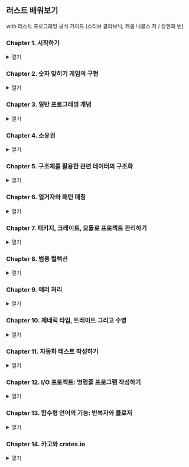 ## 러스트 배워보기

with 러스트 프로그래밍 공식 가이드 (스티브 클라브닉, 캐롤 니콜스 저 / 장현희 번)

### Chapter 1. 시작하기

<details>
<summary>열기</summary>
<div markdown="1">

1.1 설치하기

- rustup을 이용해 러스트를 내려받기
- 윈도우에 rustup 설치하기

1. [러스트 공식 문서](https://www.rust-lang.org/tools/install)에 설명된 단계를 따라 설치하기
2. 러스트를 설치하기 전에 미리 Visual Studio의 C++를 사용한 데스크톱 개발 패키지와 MSVCv142, Win10 SDK, CMake 도구를 설치하기
3. 환경 변수 내 Path에 `%USERPROFILE%\.cargo\bin` 를 추가하기
4. 러스트가 설치됐다면 `rustup update`를 실행하여 최신 버전을 체크하고 `rustc --version`, `cargo --version`, `rustup --version`을 각각 체크하여 최신 버전인지 체크하기
5. VS code에서 Code Runner, Rust 확장 프로그램을 설치하기
6. 러스트용 폴더를 추가하고 main.rs 파일을 생성, 아래와 같이 적는다

```rust
fn main() {
    println!("Hello, world!")
}
```

7. 오른쪽 클릭하여 실행하고 `Hello, world!`와 `[Done] exited with code=0 in 0.884 seconds`와 같은 문구가 정상적으로 출력됐다면 환경설정을 완료한 것이다
8. Cargo.toml이 없다는 오류가 뜰 경우에는 `cargo init` 명령어를 통해 Cargo.lock과 Cargo.toml를 생성하기
9. 릴리즈를 위한 빌드는 `cargo build --release`로 실행할 수 있다
</div>
</details>

### Chapter 2. 숫자 맞히기 게임의 구현

<details>
<summary>열기</summary>
<div markdown="2">

- 숫자 맞히기 게임을 구현하기 위한 첫 번째 단계는 플레이어에게 입력할 값을 묻고, 이 입력을 처리하고 이 값이 원하는 형태인지를 확인하는 것

```rust
use std::io;

fn main() {
    println!("숫자를 맞혀봅시다!");

    println!("정답이라고 생각하는 숫자를 입력하세요.");

    // let은 변수를 생성하는 구문
    // 러스트에서 변수는 기본적으로 값을 변경할 수 없다
    // 변수명 이전에 mut 키워드를 사용하면 가변 변수를 생성할 수 있다
    // String은 표준 라이브러리가 제공하는 문자열 타입으로 UTF-8 형식으로 인코딩된 텍스트를 표현한다
    // :: 문법은 new 함수가 String타입의 연관 함수라는 점을 의미함
    // 연관 함수는 특정한 인스턴스가 아니라 타입 자체에 구현된 함수로 '정적 메서드'라고도 부른다
    let mut guess = String::new();

    // io의 연관함수(::)인 stdin 함수를 호출하면 입력값을 읽을 수 있다
    // use std::io를 명시하지 않았다면 std::io::stdin과 같이 작성해도 된다
    io::stdin().read_line(&mut guess)
        .expect("입력한 값을 읽지 못했습니다.");
    // read_line() 메서드는 사용자가 입력한 값을 문자열에 대입함과 동시에 io::Result 타입의 값을 리턴하기도 함
    // 러스트는 표준 라이브러리 안에 범용의 Result 타입을 비롯해서 여러개의 Result 타입을 정의하고 있다

    // 러스트에서는 placeholder를 {}로 사용한다
    println!("입력한 값: {}", guess);
}
```

- 크레이트는 소스 파일의 집합
- Cargo.toml 파일을 아래와 같이 수정한 후 `cargo build` 명령어를 실행하면 cargo는 해당 크레이트를 추가함

```
[dependencies]

rand = "0.6.1"
```

- `cargo build` 명령어를 실행하면 최초에 한해 Cargo.lock 파일을 생성함
- cargo는 `cargo build`가 실행될 때 Cargo.lock 파일에 기록된 의존 패키지의 버전을 사용함
- `cargo update` 명령어를 실행하면 시맨틱 버전으로 기록된 rand 패키지보다 최신 버전이 있다면 해당 버전을 다운로드 받게 됨
- 이 때 Cargo.lock에 저장되기 때문에 Cargo.toml에는 시밴틱 버전인 "0.6.1"이 그대로 적혀있고 Cargo.lock에는 "0.6.5"가 기록됨

```rust
use rand::Rng;

fn main() {
    // Rng 트레이트에서 thread_rng() 메서드를 호출하여 1~100 사이의 값을 랜덤으로 생성한다
    // 해당 변수는 불변 변수여야 하므로 mut 키워드 없이 사용한다
    let secret_number = rand::thread_rng().gen_range(1, 101);
    println!("사용자가 맞춰야 할 숫자: {}", secret_number);
    // ... 이하 동일
}
```

- 이제 입력받은 수도 있으며, 랜덤 생성한 수도 있으므로 이 두 값을 비교해야 한다

```rust
use std::cmp::Ordering;

fn main() {
    //...

    // guess는 String::new() 로 생성한 문자열이지만 secret_number는 32bit 정수이기 때문에 타입 불일치가 일어남
    // 러스트의 숫자타입에는 i32, u32, i64 등이 있으며 기본적으로 i32 타입을 사용한다
    // 타입 일치를 위해 guess 변수에 guess.trim().parse()의 결과를 바인딩하며 u32로 타입을 정의한다
    let guess: u32 = guess.trim().parse()
        .expect("입력한 값이 올바른 숫자가 안닙니다.");

    match guess.cmp(&secret_number) {
        Ordering::Less => println!("입력한 숫자가 작습니다!"),
        Ordering::Greater => println!("입력한 숫자가 큽니다!"),
        Ordering::Equal => println!("정답!"),
    }

    // ...
}
```

- 이제 두 수의 비교를 반복문을 통해 정답을 출력할 때 까지 반복해야 함
- 또한 두 수가 같다면 "정답!"을 출력하고 반복문을 종료해야 하므로 break; 구문을 넣기

```rust
loop {
    // ...
    match guess.cmp(&secret_number) {
        Ordering::Less => println!("입력한 숫자가 작습니다!"),
        Ordering::Greater => println!("입력한 숫자가 큽니다!"),
        Ordering::Equal => {
            println!("정답!");
            break;
        }
    }
    // ...
}
```

- 나머지 개선점 : 숫자가 아닌 입력을 무시하고 재입력을 요청하기

```rust
// ...
let guess: u32 = match guess.trim().parse() {
        Ok(num) => num,
        Err(_) => continue,
    };
// ...
```

</div>
</details>

### Chapter 3. 일반 프로그래밍 개념

<details>
<summary>열기</summary>
<div markdown="3">

- 러스트에도 개발자가 사용할 수 없는 예약된 키워드들이 있고 이 키워드들은 변수나 함수의 이름으로 사용할 수 없다

**3-1. 변수와 가변성**

```rust
fn main() {
    let x = 5;
    println!("x의 값: {}", x);

    x = 6;
    println!("x의 값: {}", x);
}
```

- 해당 파일을 실행하면 `cannot assign twice to immutable variable`라는 오류문을 볼 수 있다
- 출력된 오류에 따라서 변수 x를 가변 변수로 정의하면 실행된다

**3.2.1 러스트의 데이터 타입**

- 정수 타입: 각 타입은 부호가 있거나 없으며 명시적인 크기가 정해져있다

| 크기  | 부호 있음 | 부호 없음 |
| ----- | --------- | --------- |
| 8bit  | i8        | u8        |
| 16bit | i16       | u16       |
| 32bit | i32       | u32       |
| 64bit | i64       | u64       |
| arch  | isize     | usize     |

- 러스트는 소수점을 가진 숫자를 처리하기 위해 두 개의 부동 소수점 타입을 제공함(64비트 소수점 타입인 f64가 기본 타입)
- 사칙연산은 다른 프로그래밍 언어와 동일(+, -, \*, /, %)
- 불리언 타입은 `true`, `false`로 구성되어 있음
- 러스트의 문자타입인 char는 4byte 크기의 유니코드 스칼라 값이므로 ASCII보다 더 많은 문자를 표현할 수 있다

**3.2.2 러스트의 컴파운드 타입**

- 하나의 타입으로 여러개의 값을 그룹화한 타입으로 튜플과 배열 두 가지의 컴파운드 타입을 지원한다

- 튜플은 destruct 구문을 사용할 수도 있다
- 또한 튜플은 각 원소의 명시적 타입 정의가 가능하다

```rust
 let tup = (500, 6.4, 1);
    let (x, y, z) = tup;
    println!("x: {}, y: {}, z: {}", x, y, z);
    // x: 500, y: 6.4, z: 1

    let tup2: (i32, f64, u8) = (500, 6.4, 1);
    println!("{}", tup2.0); // 500

    let array = [1, 2, 3, 4, 5];
    println!("{}", array[array.len() - 1]); // 5
    println!("{}", array[array.len() / 2]); // 3
```

**3.2.3 러스트의 함수**

- 러스트의 함수는 대부분 snake case를 사용한다
- 리턴값에는 이름을 부여하지는 않지만 리턴할 값의 타입은 화살표(->) 다음에 지정해주어야 한다

```rust
fn another_function(x: i32, y: i32) {
    println!("함수에 사용된 인자 x의 값 : {}, y의 값 : {}", x, y);
}

fn five() -> i32 {
    5
} // 여기서 five()는 let x = 5와 같은 표현이다

fn main() {
    println!("five()의 값: {}", five())
}
```

**3.2.4 러스트의 if문과 루프**

- if문은 조건에 따라 코드를 분기한다
- 반드시 불리언 타입 중 하나를 리턴해야 한다

```rust
fn main() {
    let number = 6;

    if number % 4 == 0 {
        println!("변수가 4로 나누어 떨어집니다.");
    } else if number % 3 == 0 {
        println!("변수가 3으로 나누어 떨어집니다.");
    } else if number % 2 == 0 {
        println!("변수가 2로 나누어 떨어집니다.");
    } else {
        println!("변수가 2, 3, 4로는 나누어 떨어지지 않습니다.")
    }

    let condition = true;
    let number = if condition {
        5
    } else {
        6 // 이때 조건에 따른 리턴값은 일치해야 한다
    };

    println!("number의 값: {}", number); // number의 값: 5
}
```

- 루프를 이용한 반복
- 러스트에서는 loop, while, for의 세 가지 루프를 제공함

```rust
fn main() {
    let mut counter = 0;
    let result = loop {
        counter += 1;

        if counter == 10 {
            break counter * 2;
        };
    }
    println!("result = {}", result) // result = 20
}
```

- while을 이용한 조건 루프

```rust
fn main() {
    let mut number = 3;

    while number != 0 {
        println!("{}!", number);

        number -= 1;
    }
    println!("완료!")
}
```

- for를 이용한 반복

```rust
fn for_iterator() {
    let a = [10, 20, 30, 40, 50];

    for elem in a.iter() {
        println!("요소의 값: {}", elem);
    }
}

fn for_example_two() {
    for number in (1..4).rev() {
        println!("요소의 값: {}", number);
    }
}
```

</div>
</details>

### Chapter 4. 소유권

<details>
<summary>열기</summary>
<div markdown="4">

- 소유권은 러스트의 독특한 기능 중 하나로 가비지 컬렉터에 의존하지 않고도 메모리 안전성을 보장하려는 러스트만의 해법이다
- 소유권과 더불어 대여, 슬라이스, 그리고 메모리 관리법에 대해 알아두어야 한다

**4.1 소유권 규칙**

- 러스트가 다루는 각각의 값은 소유자라고 부르는 변수를 가지고 있다
- 특정 시점에 값의 소유자는 단 하나뿐
- 소유자가 범위를 벗어나면 그 값은 제거된다
- 변수의 유효범위

```rust
{   // 이 시점에서는 s를 선언하지 않았으므로 유효하지 않음
    let s = "hello"; // 이 지점부터 유효
    // 변수 s를 이용해 필요한 동작을 수행함
}   // 이 범위를 벗어나면 s는 유효하지 않음
```

- 타입들은 모두 스택에 저장되며 스코프를 벗어나면 스택에서 제거됨
- 힙에 저장되는 데이터들을 러스트가 어떻게 제거하는가?
- String 타입과 문자열 리터럴은 다르게 작동한다
- String 타입은 변경할 수 있지만 리터럴은 변경할 수 없다

```rust
fn string_literal() {
    let s = String::from("hello");
    println!("{}", s);
    // println!(s);
    // format argument must be a string literal
} // rust는 닫는 중괄호를 만나면 자동으로 drop 함수를 호출하여 메모리에서 해제한다

fn move_example() {
    // s1은 포인터, 길이, 용량으로 이루어져있다
    // 해당 포인터는 문자열의 인덱스와 값을 가지고 있음
    let s1 = String::from("hello");
    // s2 = s1을 실행하면 s1, s2의 포인터가 같은 인덱스를 가리키게 된다
    // 혹여나 s1이 drop으로 메모리에서 해제된다면 s2까지 해당 인덱스를 사용할 수 없게 되는데
    // 이런 경우 메모리의 불순화(이중 해제 에러)를 일으킬 수 있다
    let s2 = s1;
    // 따라서 s2에 s1을 대입한 경우 println!("{}, world", s1)를 실행하면
    // borrow of moved value: `s1` 와 같이 s1 값이 "이동됨(moved)"에 따라 실행 할 수 없게 된다
    // rust는 얕은 복사나 깊은 복사의 개념이 아니라 이런 식으로 첫 번째 변수(s1)를 무효화 시키므로 "이동했다"고 표현한다
    println!("{}, world", s2);
}

fn clone_example() {
    // 변수와 데이터가 상호작용하는 방식으로는 복제(clone)가 있다
    // 힙 데이터가 그대로 복사되기 때문에 복사하는 메모리의 크기에 따라서는 무거운 작업일 수도 있다
    let s1 = String::from("hello");
    let s2 = s1.clone();
    println!("{}, world! {}!", s1, s2);
}

fn copy_example() {
    let x = 5;
    let y = x;
    println!("x = {}, y = {}", x, y);
    /*
        이 코드는 정상적으로 실행되는 것 처럼 보임
        정수형 타입은 스택에 저장되므로 힙에 저장되는 타입처럼 "이동"되지 않는다
        러스트는 이렇게 스택에 저장되는 정수형 타입에 적용할 수 있는 Copy trait라는 특별한 특성을 제공한다
        u32와 같은 모든 정수형 타입, bool, char, f64와 같은 부동 소수점 타입, (i32, i32)와 같은 Copy trait를 적용된 타입을 포함하는 튜플
        하지만 (i32, String)과 같은 튜플에는 적용되지 않는다
    */
}
```

**4.2 소유권(Ownership)과 범위**

```rust
fn owner_exmaple() {
    let s = String::from("hello");
    takes_ownership(s);

    let x = 5;
    makes_copy(x);
}

fn takes_ownership(some_string: String) {
    println!("{}", some_string);
}

fn makes_copy(some_integer: i32) {
    println!("{}", some_integer);
}
```

- 리턴값과 변수의 범위

```rust
fn return_example() {
    let s1 = gives_ownership(); // 리턴값이 s1으로 옮겨짐
    let s2 = String::from("hello"); // s2 변수 생성
    let s3 = takes_and_gives_back(s2); // s2는 함수 내로 옮겨지고 s3에 리턴값이 할당됨

    println!("{}? {}!", s1, s3);
} // s1, s3은 drop되고 s2는 함수로 옮겨졌기 때문에 아무것도 일어나지 않음

fn gives_ownership() -> String {
    // 변수 some_string이 생성
    let some_string = String::from("hello");
    some_string // 이 값이 리턴되면서 호출한 함수로 옮겨짐
}

fn takes_and_gives_back(a_string: String) -> String {
    // a_string이 생성되고 리턴되면서 호출한 함수로 옮겨짐
    a_string
}
```

**4.3 참조**

- 참조 변수와 가변 참조

```rust
fn lental_example() {
    let mut s1 = String::from("hello");
    // &로 참조할 수 있으며 &s1 문법을 이용하여 "소유권은 가져오지 않는 참조"를 생성할 수 있다
    // 이 경우에는 범위를 벗어나도 drop되지 않는다
    let len = calculate_length(&s1);
    // 따라서 여기서 호출 할 수 있다
    println!("'{}'의 길이는 {}입니다.", s1, len);
    change(&mut s1);
}

fn calculate_length(s: &String) -> usize {
    s.len()
}

// 변수가 기본적으로 불변인 것처럼 참조도 기본적으로 불변이다
// fn change(some_string: &String) {
// 따라서 &mut와 같이 가변 참조로 정의해주어야 한다
fn change(some_string: &mut String) {
    some_string.push_str(", world");
}
```

- 데이터 경합은 **둘 혹은 그 이상의 포인터가 동시에 같은 데이터를 쓰거나 읽기 위해 접근할 때**, **최소한 하나의 포인터가 데이터를 쓰기 위해 사용될 때**, **데이터에 대한 접근을 동기화 할 수 있는 메커니즘이 없을 때** 일어난다
- 따라서 스코프를 임의로 설정하면 가변 참조를 여러번 사용할 수 있다

```rust
fn reference_example() {
    let mut s = String::from("hello");
    {
        let r1 = &mut s;
        println!("r1:{}", r1);
    } // scope를 임의로 설정함으로써 가변 참조를 여러 번 사용할 수 있도록 함
    let r2 = &mut s;

    // println!("r1:{}, r2:{}", r1, r2);
    println!("r2:{}", r2);
    // 따라서 cannot find value `r1` in this scope 와 같은 오류가 발생함
}
```

- 스코프를 벗어나면 메모리에서 drop되기 때문에 **죽은 참조**가 발생할 수 있다

```rust
fn death_example() -> &String {
    let s = String::from("hello");

    &s
} // 이 함수의 리턴 타입은 대여한 값을 리턴하고자 하지만 실제로 대여해 올 값이 존재하지 않는다.
```

- 어느 한 시점에 코드는 하나의 가변 참조 또는 여러 개의 불변 참조를 생성할 수는 있지만 둘 모두를 생성할 수는 없다
- 또한 참조는 항상 유효해야 한다

**4.4 슬라이스**

- 러스트에는 소유권을 갖지 않는 **슬라이스 타입**이 있다
- 이 슬라이스를 이용하면 컬렉션 전체가 아니라 컬렉션 내의 연속된 요소들을 참조할 수 있다

```rust
// 문자열 슬라이스
let s = String::from("hello world");
let hello = &s[0..5];
let world = &s[6..11];

// slice1과 slice2는 동일하게 동작함
let slice1 = &s[0..2];
let slice2 = &s[..2];

let len = s.len();
// slice3과 slice4도 동일하게 동작함
let slice3 = &s[0..len];
let slice4 = &s[..];
```

- 문자열 리터럴은 슬라이스이기 때문에 `let s = "Hello, world!;`와 같이 선언한다면 이 때 s의 타입은 `&str`이고 따라서 문자열 리터럴은 항상 불변이다

```rust
// 문자열 뿐만 하니라 배열의 슬라이스도 가능하다
let a = [1, 2, 3, 4, 5];
let slice = &a[1..3];
```

</div>
</details>

### Chapter 5. 구조체를 활용한 관련 데이터의 구조화

<details>
<summary>열기</summary>
<div markdown="5">

- 구조체는 서로 관련이 있는 여러 값을 의미 있는 하나로 모아 이름을 지정해 접근할 수 있는 사용자 정의 데이터 타입
- 구조체의 키워드는 struct로 TypeScript의 interface와 유사

```rust
struct User {
    username: String,
    email: String,
    sign_in_count: u64,
    active: bool
}

let mut user1 = User {
    email: String::from("someone@example.com"),
    username: String::from("someusername123"),
    active: true,
    sign_in_count: 1,
}

user1.email = String::from("anotheremail@example.com");

fn build_user(email: String, username: String) -> User {
    User {
        // email: email,
        // username: username,
        email,
        username,
        // 변수와 필드 이름이 동일할 때엔 필드 초기화 단축 문법을 사용할 수 있다
        active: true,
        sign_in_count: 1,
    }
}

let user2 = User {
    email: String::from("another@example.com"),
    username: String::from("anotherusername456"),
    // active: user1.active,
    // sign_in_count: user1.sign_in_count,
    ..user1 // 나머지 필드를 이렇게 정의할 수도 있다
}
```

- 튜플 구조체는 구조체에 이름을 부여하지만 필드에는 이름을 부여하지 않고 타입만 지정하는 경우를 말한다

```rust
struct Color(i32, i32, i32);
struct Point(i32, i32, i32);
// 튜플 내부가 같은 타입으로 정의되어 있지만 Color와 Point는 다른 타입임
let black Color(0, 0, 0);
let origin = Point(0, 0, 0);
```

- 러스트에서는 필드가 하나도 없는 구조체를 선언할 수도 있는데 이런 구조체를 **유사 유닛 구조체**라고 한다

```rust
struct User {
    username: &str, // missing lifetime specifier
    email: &str, // missing lifetime specifier
    sign_in_count: u64,
    active: bool
}

fn main() {
    let user1 = User {
        //...
    }
}
```

- 튜플을 이용한 사각형의 면적 계산 프로그램

```rust
fn area(width: u32, height: u32) -> u32 {
    width * height
}

fn main() {
    let width1 = 30;
    let height1 = 50;

    println!("사각형의 면적: {} 제곱 픽셀", area(width1, height1));
}
```

- 튜플을 사용해 리팩토링하기

```rust
fn area(dimensions: (u32, u32)) -> u32 {
    dimensions.0 * dimensions.1
}
```

- 구조체를 이용한 리팩토링

```rust
fn area(rectangle: &Rectangle) -> u32 {
    rectangle.width * rectangle.height
}
```

- 러스트는 디버깅 정보를 출력하는 기능을 제공하지만 구조체는 명시적으로 구현해주어야 함

```rust
#[derive(Debug)]
struct Rectangle {
    width: u32,
    height: u32,
}
```

- 함수를 구조체 내에 정의하는 법은 자바스크립트의 prototype과 비슷함

```rust
impl Rectangle {
    fn area(&self) -> u32 {
        self.width * self.height
    }

    fn can_hold(&self, other: &Rectangle) -> bool {
        self.width > other.width && self.height > other.height
    }

    // self 매개변수를 사용하지 않는 함수(연관 함수)의 정의
    // 이 연관함수는 구조체의 새로운 인스턴스를 리턴하는 생성자를 구현할 때 자주 사용됨
    fn square(width: u32, height: u32) -> Rectangle {
        Rectangle { width, height }
    }
}
```

</div>
</details>

### Chapter 6. 열거자와 패턴 매칭

<details>
<summary>열기</summary>
<div markdown="6">

**6.1 열거자(emuns) 정의하기**

- 열거자(enums)는 사용 가능한 값만 나열한 타입을 정의할 때 사용한다
- 러스트의 열거자는 F#이나 하스켈 같은 함수형 언어의 대수식 데이터 타입에 가까움
- 열거자에 나열된 각각의 값은 서로 다른 타입과 다른 수의 연관 데이터를 보유할 수 있음

```rust
enum IpAddressType {
    V4, // 열거자의 열것값
    V6,
}

fn main() {
    let home = IpAddr {
        kind: IpAddressType::V4,
        address: String::from("127.0.0.1"),
    };
    let loopback = IpAddr {
        kind: IpAddressType::V6,
        address: String::from("::1"),
    };
}

struct IpAddr {
    kind: IpAddressType,
    address: String,
}

fn route(ip_type: IpAddressType) {}

```

- 열거자의 값에는 문자열, 숫자, 구조체 등 어떤 종류의 데이터도 저장할 수 있다

```rust
enum Message {
    Quit, // 연관 데이터를 갖지 않는 열거자
    Move { x: i32, y: i32 }, // 익명 구조체를 갖는 열거자
    Write(String), // 하나의 String 값을 갖는 열거자
    ChangeColor(i32, i32, i32), // 세 개의 i32 값을 포함하는 열거자
}
/* 구조체를 사용한다면 이렇게 나누어져야 한다 ↓ */
struct QuitMessage;
struct MoveMessage {
    x: i32,
    y: i32,
}

struct WriteMessage(String);
struct ChangeColorMessage(i32, i32, i32);
```

- 러스트에 널값이라는 개념은 없지만 존재 여부를 표현하는 열거자가 Option<T>이다
- Some 대신 None값을 이용하면 러스트에게 Option<T> 열거자의 타입이 무엇인지를 알려줘야 한다

```rust
enum Option<T> {
    Some(T),
    None,
}
```

**6.2 match 흐름 제어 연산자**

- 러스트는 match라는 매우 강력한 흐름 제어 연산자를 제공함
- 패턴은 리터럴, 변수 이름, 와일드카드를 비롯해 다양한 값으로 구성할 수 있다

```rust
enum Coin {
    Penny,
    Nickle,
    Dime,
    Quarter,
}

fn value_in_cents(coin: Coin) -> u32 {
    match coin {
        Coin::Penny => 1,
        Coin::Nickle => 5,
        Coin::Dime => 10,
        Coin::Quarter => 25,
    }
}
```

- match는 반드시 모든 경우를 처리해야 함

```rust
fn plus_one(x: Option<i32>) -> Option<i32> {
    match x {
        Some(i) => Some(i + 1),
        None => None,
    }
}
```

- 모든 경우를 다 처리하고 싶지 않을 때엔 \_ 자리지정자로 대체하면 된다

```rust
fn placeholder() {
    let some_u8_value = 0u8;
    match some_u8_value {
        1 => println!("one"),
        3 => println!("three"),
        5 => println!("five"),
        7 => println!("seven"),
        _ => (), // _ 패턴은 모든 값에 일치함
    }
}
```

- if let 문법은 여러 경우 중 한 가지만 처리하고 나머지는 고려하고 싶지 않을 때 사용한다
- 또한 if let 문법은 if let ~ else 표현식으로도 사용할 수 있다

```rust
fn iflet() {
    let some_u8_value = Some(0u8);
    if let Some(3) = some_u8_value {
        println!("three!");
    } else {
        println!("not three...");
    }
}
```

</div>
</details>

### Chapter 7. 패키지, 크레이트, 모듈로 프로젝트 관리하기

<details>
<summary>열기</summary>
<div markdown="7">

- 기능을 그룹화하는 것 외에도 구현을 캡슐화하면 코드를 재사용할 수 있다
- 러스트는 코드의 구조를 관리하기 위한 몇 가지 기능을 제공한다
  - 패키지: 크레이트를 빌드, 테스트, 공유할 수 있는 카고의 기능
  - 크레이트: 라이브러리나 실행 파일을 생성하는 모듈의 트리
  - 모듈과 use: 코드의 구조와 범위, 그리고 경로의 접근성을 제어하는 기능
  - 경로: 구조체, 함수, 혹은 모듈 등의 이름을 결정하는 방식

**7.1 패키지와 크레이트**

- 크레이트는 하나의 바이너리 혹은 라이브러리로 크레이트 루트는 러스트 컴파일러가 컴파일을 시작해서 크레이트의 루트 모듈을 만들어내는 소스 파일이다
- 패키지는 일련의 기능을 제공하는 하나 혹은 그 이상의 크레이트로 구성된다

```cmd
> cargo new my-project
> ls my-project

Mode                 LastWriteTime         Length Name
----                 -------------         ------ ----
d-----      2021-06-05   오후 9:36                src
-a----      2021-06-05   오후 9:36            229 Cargo.toml

> ls my-project/src

Mode                 LastWriteTime         Length Name
----                 -------------         ------ ----
-a----      2021-06-05   오후 9:36             45 main.rs
```

**7.2 모듈을 이용한 범위와 접근성 제어**

- 모듈은 크레이트의 코드를 그룹화해서 가독성과 재사용성을 향상하는 방법이다

```
cargo new --lib restaurant
> ls restaurant
Mode                 LastWriteTime         Length Name
----                 -------------         ------ ----
d-----      2021-06-05   오후 9:42                src
-a----      2021-06-05   오후 9:42            229 Cargo.toml

> ls restaurant/src
Mode                 LastWriteTime         Length Name
----                 -------------         ------ ----
-a----      2021-06-05   오후 9:42             95 lib.rs
```

- 레스토랑 시설을 구분하여 모듈로 정의해보자

```rust
mod front_of_house {
    mod hosting {
        fn add_to_waitlist() {}

        fn seat_at_table() {}
    }

    mod serving {
        fn take_order() {}

        fn serve_order() {}

        fn take_payment() {}
    }
}
```

**7.3 경로를 이용해 모듈 트리의 아이템 참조하기**

- 절대 경로: 크레이트 이름이나 crate 리터럴을 이용해 크레이트 루트부터 시작하는 경로
- 상대 경로: 현재 모듈로부터 시작해서 self, super 혹은 현재 모듈의 식별자를 이용함
- 하지만 절대경로나 상대경로는 해당 모듈이나 열거자가 pub으로 공개되지 않으면 참조할 수 없다
- 또한, 해당 모듈이 가진 함수나 하위 모듈 또한 기본적으로 은폐되기 때문에 사용하고자 할 때엔 pub 키워드로 열어주어야 함

```rust
mod front_of_house {
    pub mod hosting {
        pub fn add_to_waitlist() {}
    }
}

pub fn eat_at_restaurant() {
    // 절대 경로: 현재 crate -> front_of_house -> hosting -> add_to_waitlist();
    crate::front_of_house::hosting::add_to_waitlist();

    // 상대 경로: 같은 소스파일 내에 있는 front_of_house를 참조
    front_of_house::hosting::add_to_waitlist();
}
```

- 상대 경로는 `super` 키워드를 이용해 부모 모듈부터 시작할 수도 있다 (마치 파일 시스템 경로의 ..같은 것)

```rust
fn serve_order() {}

mod back_of_house {
    fn fix_incorrect_order() {
        cook_order();
        super::serve_order();
        // super 키워드를 통해 루트 모듈 crate에 접근하여 serve_order()를 찾음
    }

    fn cook_order() {}
}
```

- 구조체를 정의할 때 `pub` 키워드를 사용하면 구조체는 공개되지만 구조체의 필드는 비공개임
- 반면 열거자를 공개하면 모든 열것값 또한 공개된다

```rust
mod back_of_house {
    // seasonal_fruit는 비공개 필드임
    pub struct Breakfast {
        pub toast: String,
        seasonal_fruit: String,
    }

    impl Breakfast {
        pub fn summer(toast: &str) -> Breakfast {
            Breakfast {
                toast: String::from(toast),
                seasonal_fruit: String::from("복숭아"),
            }
        }
    }

    // 열거자를 public처리하면 모든 열것값도 public 처리 된다
    pub enum Appetizer {
        Soup,
        Salad,
    }
}

pub fn eat_at_restaurant() {
    let mut meal = back_of_house::Breakfast::summer("호밀빵");
    meal.toast = String::from("밀빵");
    // meal.seasonal_fruit;
    // field `seasonal_fruit` of struct `back_of_house::Breakfast` is private
    crate::front_of_house::hosting::add_to_waitlist(); // module `hosting` is private
    front_of_house::hosting::add_to_waitlist();
    // 아무런 문제 없이 열것값을 사용할 수 있다
    let order1 = back_of_house::Appetizer::Soup;
    let order2 = back_of_house::Appetizer::Salad;
}
```

**7.4 모듈 사용하기, 내보내기**

- `use` 키워드를 사용하여 경로를 현재 범위로 가져오면 현재 범위의 아이템인 것 처럼 호출할 수 있다 (import와 비슷)

```rust
mod front_of_house {
    pub mod hosting {
    //...
    }
}
use crate::front_of_house::hosting;
// use self::front_of_house::hosting; 로도 정의할 수 있다
pub fn eat_at_restaurant() {
    hosting::add_to_waitlist();
    // 'crate::front_of_house' 부분을 생략 가능하다
}
```

- `as` 키워드를 사용하면 새로운 이름을 부여할 수 있다

```rust
use std::io::Result as IoResult;

fn function1() -> IoResult<()> {
    //...
}
```

- `pub use` 키워드로 이름을 다시 내보내기

```rust
mod front_of_house {
    pub mod hosting {
        pub fn add_to_waitlist() {}
    }
}

// export default와 비슷한 문법으로 해당 크레이터를 외부로 내보낼 수 있음
pub use crate::front_of_house::hosting;

pub fn eat_at_restaurant() {
    hosting::add_to_waitlist();
}
```

**7.5 외부 패키지의 사용**

- Cargo.toml 파일 내 dependencies에 정의하고 카고를 통해 해당 패키지를 내려받으면 `use` 커맨드와 함께 어디서든 사용할 수 있다
- 중첩 경로의 사용

```rust
// use std::io;
// use std::cmp::Ordering
use std::{io, cmp::Ordering};

// use std::io;
// use std::io::Write;
use std::io::{self, Write};
```

- 글롭 연산자

```rust
use std::collections::*;
```

</div>
</details>

### Chapter 8. 범용 컬렉션

<details>
<summary>열기</summary>
<div markdown="8">

- 러스트의 표준 라이브러리는 여러 종류의 컬렉션을 포함하고 있다
- 그 중에 **벡터**, **문자열**, **해시 맵**이 대표적인 컬렉션

**8.1 벡터**

- 벡터 생성하기

```rust
let v: Vec<i32> = Vec::new();
let v1 = vec![1, 2, 3];
let mut v2 = Vec::new();
v2.push(5);
v2.push(6);
v2.push(7);
```

- 벡터 값 읽기

```rust
let third: &i32 = &v2[2];
println!("세 번째 원소: {}", third);

match v2.get(2) {
    Some(third) => println!("세 번째 원소: {}", third),
    None => println!("세 번째 원소가 없습니다."),
}

let v3 = vec![1, 2, 3, 4, 5];
// [] 방식은 패닉을 발생시킨다
let does_not_exist = &v3[100];
// 존재하지 않는 값에 접근할 때 get 메서드를 사용한다면 None값이 리턴된다
let does_not_exist = v3.get(100);

// for 루프를 이용해 벡터를 순회하기
let mut v4 = vec![1, 2, 3, 4, 5];
for i in &v4 {
    println!("{}", i);
}

// 가변 참조로 순회하기
for i in &mut v4 {
    *i += 50;
}

enum SpreadSheetCell {
    Int(i32),
    Float(f64),
    Text(String),
}

fn different_types_vector() {
    let row = vec![
        SpreadSheetCell::Int(3),
        SpreadSheetCell::Float(10.12),
        SpreadSheetCell::Text(String::from("벡터에 여러 타입을 저장하기")),
    ];
    row.get(0);
}
```

**8.2 문자열**

- 러스트는 언어 내에 문자열 슬라이스인 str 타입만을 지원한다
- String 타입은 표준 라이브러리가 제공하는 타입
- UTF-8 형식으로 인코딩된 문자열 타입을 사용하므로 어떤 언어를 쓰더라도 유효한 문자열이 된다

```rust
let mut s1 = String::new();
let data = "문자열 초깃값";
let s2 = data.to_string();
let s2 = "문자열 초깃값".to_string();
```

- 문자열을 이어붙일 때엔 push()나 push_str()를 사용한다

```rust
let mut s3 = String::from("foo");
let s4 = "bar";
s3.push_str(s4);
// push_str이 s4의 소유권을 가지게 되므로 s4는 출력되지 않아야 한다
// 하지만 문자열 슬라이스를 이용하기 때문에 소유권을 가지지 않는다

let s5 = String::from("Hello, ");
let s6 = String::from("world!");
// 이는 +가 add(self, s: &str) 메서드를 사용하기 때문
// self에는 &가 없으므로 소유권을 가져오고
// 따라서 self(여기서는 s5)는 이 메서드가 끝나면 메모리가 해제된다
let s7 = s5 + &s6;
```

- 문자열의 길이

```rust
let len_en = String::from("Hello").len();
let korean = String::from("안녕하세요");
let len_kr = korean.len();
println!("Hello의 길이: {}, 안녕하세요의 길이: {}", len_en, len_kr);
// Hello의 길이: 5, 안녕하세요의 길이: 15
```

- 러스트 관점에서 문자열은 크게 바이트, 스칼라값, 그래핌 클러스터의 세 가지로 구분한다
- 러스트에서 String의 인덱스 사용을 지원하지 않는 이유는 인덱스 처리에는 항상 O(1)이 소요되어야 하지만 String 타입은 러스트가 유효한 문자를 파악하기 위해 콘텐츠를 처음부터 스캔해야 하기 때문에 일정한 성능을 보장할 수 없기 때문

- 문자열 슬라이스하기

```rust
let korean = String::from("안녕하세요");
let sliced = &korean[0..3];
// 이 때 sliced에는 "안"이 저장되지만 [0..1] 처럼 글자가 될 수 없는 범위라면 오류를 일으킬 수 있다
```

- 문자열 순회하기

```rust
for c in "안녕하세요".chars() {
    print!("{} ", c);
}
```

**8.3 해시 맵**

- 벡터와 마찬가지로 해시맵은 데이터를 힙 메모리에 저장한다

```rust
use std::collections::HashMap;
let mut scores = HashMap::new();
scores.insert(String::from("블루"), 10);
scores.insert(String::from("옐로"), 50);
```

- collect 메서드와 zip 메서드를 사용하여 해시맵을 생성하기

```rust
let teams = vec![String::from("블루"), String::from("옐로")];
let initial_scores = vec![10, 50];
let hash_scores: HashMap<_, _> = teams.iter().zip(initial_scores.iter()).collect();
```

- 해시맵의 소유권은 메서드를 사용할 때 넘어간다

```rust
let field_name = String::from("Favorite Color");
let field_value = String::from("블루");

let mut map = HashMap::new();
map.insert(field_name, field_value);
println!("name: {}, value: {}", field_name, field_value);
// borrow of moved value: `field_name`, `field_value`
```

- 해시맵에 접근하고 수정하기

```rust
// 해시맵에 접근하기
let team_name = String::from("블루");
let score = hash_scores.get(&team_name);

for (key, value) in &hash_scores {
    println!("{}, {}", key, value);
}

// 해시맵 수정하기
let mut new_scores = HashMap::new();
new_scores.insert(String::from("블루"), 10);
new_scores.insert(String::from("블루"), 25); // 값을 덮어씌움
println!("{:?}", new_scores); // {"블루":25}

// or_insert 메서드는 키가 존재하면 그 키에 연결된 값에 대한 가변 참조를 리턴함
new_scores.entry(String::from("옐로")).or_insert(50);
new_scores.entry(String::from("블루")).or_insert(10);
println!("{:?}", new_scores);

// 기존 값에 따라 값 수정하기
let text = "hello world wonderful world";
let mut map = HashMap::new();
// split_whitespace() : Splits a string slice by whitespace.
for word in text.split_whitespace() {
    let count = map.entry(word).or_insert(0);
    *count += 1;
}
println!("{:?}", map); // {"wonderful": 1, "hello": 1, "world": 2}
```

</div>
</details>

### Chapter 9. 에러 처리

<details>
<summary>열기</summary>
<div markdown="9">

- 러스트는 에러를 크게 '회복 가능한' 에러와 '회복 불가능한' 에러의 두 가지로 구분한다
- Result<T, E>와 panic!을 통한 에러 처리가 있다

**9.1 회복 불가능한 에러 처리**

- 기본적으로 패닉이 발생하면 프로그램은 스택을 역순으로 순회하면서 데이터를 정리하기 때문에 프로그램이 클 수록 해야 하는 작업량은 어마어마함
- 스택을 즉시 취소해서 애플리케이션을 종료하는 방법도 있는데 이 경우에는 운영체제가 메모리를 정리해야 한다

```
// Cargo.toml 파일 내
[profile.release]
panic = 'abort
```

- 패닉을 호출하는 법

```rust
painc!("crash and burn");
```

- 코드의 버그에 의해 일어나는 패닉
- 버퍼 오버리드(buffer overread)

```rust
let v = vec![1, 2, 3];
v[99];
// 벡터의 100번째값은 존재하지 않으므로 패닉을 발생시킴
```

- RUST_BACKTRACE 환경변수를 이용해 패닉의 원인을 역추적 할 수 있다
- `> RUST_BACKTRACE=1 cargo run` 처럼 RUST_BACKTRACE 환경변수에 값을 설정하여 실행하면

**9.2 Result 타입을 사용해 에러 처리하기**

- Result enum에는 Ok와 Err 열것값을 가지고 있는데 이를 이용해 에러를 처리할 수 있다

```rust
enum Result<T, E> {
    Ok(T),
    Err(E),
}
```

- match 표현식을 이용해 리턴된 Result 타입의 리턴값을 처리할 수도 있다

```rust
use std::fs::File;

fn main() {
    let f = File::open("hello.txt");
    // File::open() 메서드가 리턴하는 Err 열것값에 저장된 값을 타입은 io::Error 타입이다
    let f = match f {
        Ok(file) => file,
        Err(error) => match error.kind() { // error.kind() 메서드는 io::ErrorKind 타입을 리턴한다
            ErrorKind::NotFound => match File::create("hello.txt") { // ErrorKind::NotFound를 처리하고
                Ok(fc) = fc,
                Err(e) => painc!("파일 생성 실패: {:?}", e),
            },
            other_error => panic!("파일 열기 실패: {:?}", other_error); // 나머지 에러를 처리한다
        }
    };
}
```

- match 표현식은 앞서 봤듯 중첩해서 사용되기 때문에 이럴 때엔 unwrap 메서드가 유용하다
- 혹은 unwrap 메서드 대신 expect 메서드를 사용하면 개발자의 의도를 더 명확하게 표현하는 동시에 패닉이 발생한 원인을 더 쉽게 추적할 수 있다

```rust
let f = File::open("hello.txt").unwrap();
let f = File::open("hello.txt").expect("파일을 열 수 없습니다.");
```

- 에러를 함수 안에서 처리하지 않고 호출하는 코드에 에러를 리턴하여 호출자가 에러를 처리하게 할 수 있다

```rust
use std::io;
use std::io::Read;
use std::fs::File;

fn read_username_from_file() -> Result<String, io::Error> {
    let f = File::open("hello.txt");
    let mut f = match f {
        Ok(file) => file,
        Err(e) => return Err(e), // 여기서 생긴 에러가 호출자에게 리턴됨
    };
    let mut s = String::new();
    match f.read_to_string(&mut s) {
        Ok(_) => Ok(s),
        Err(e) => Err(e), // 마찬가지로 여기서 생긴 에러가 호출자에게 리턴됨
    }
}
```

- ? 연산자를 이용하면 더 간결하게 위 코드를 구현할 수 있다

```rust
fn read_username_from_file() -> Result<String, io::Error> {
    let mut s = String::new();
    File::open("hello.txt")?.read_to_string(&mut s)?;
    Ok(s);
}
```

- fs::read_to_string() 메서드를 사용하기

```rust
use std::io;
use std::fs;

fn read_username_from_file() -> Result<String, io:Error> {
    fs::read_to_string("hello.txt")?;
}
```

- 하지만 이런 ? 연산자는 Result 타입을 리턴하는 함수에서만 사용할 수 있다

```rust
use std::error::Error;
use std::fs::File;

fn main() -> Result<(), Box<dyn Error>> {
    let f = File::open("hello.txt")?;
    Ok(())
}
```

**9.3 패닉에 빠질 것인가? 말 것인가?**

- 프로토타이핑을 할 때엔 unwrap과 expect 메서드를 사용할 것
- 컴파일러보다 개발자가 더 많은 정보를 가진 경우엔 unwrap 메서드를 호출하자
- 코드가 결국 잘못된 상태가 될 상황이라면 패닉을 발생시키는 것이 나쁜 선택이 아니다
- 러스트의 타입 시스템은 유효한 값을 전달한다고 보장하기 때문에 이것을 적극적으로 활용하자

```rust
// 리팩토링 전
loop {
    // ...
    let guess: i32 = match guess.trim().parse() {
        Ok(num) => num,
        Err(_) => continue,
    };

    if guess < 1 || guess > 100 {
        println!("1에서 100 사이의 값을 입력해주세요.");
        continue;
    }

    match guess.cmp(&secret_number);
    // ...
}

// 리팩토링 후
pub struct Guess {
    value: i32 // i32 타입의 value 필드를 가진 구조체를 정의
}

impl Guess {
    pub fn new(value: i32) -> Guess { // new 연관함수를 통해 1~100인지 검사하고 아니라면 panic! 매크로를 호출
        if value < 1 || value > 100 {
            panic!("유추한 값은 반드시 1에서 100 사이의 값이어야 합니다. 입력한 값: {}", value);
        }

        Guess {
            value
        }
    }

    pub fn value(&self) -> i32 {
        self.value // 유효성 검사를 통과한다면 i32 타입의 값을 리턴한다
    }
}
```

</div>
</details>

### Chapter 10. 제네릭 타입, 트레이트 그리고 수명

<details>
<summary>열기</summary>
<div markdown="10">

**10.1 함수로부터 중복 제거하기**

```rust
// 하나의 리스트에서 가장 큰 숫자 찾기
fn find_largest_number() {
    let number_list = vec![34, 50, 25, 100, 65];

    let mut largest = number_list[0];

    for number in number_list {
        if number > largest {
            largest = number;
        }
    }
    println!("가장 큰 수: {}", largest);
}

// 리스트를 매개변수로 받는 함수로 변경
fn find_largest_number(list: &[i32]) -> i32 {
    let mut largest = list[0];

    for &item in list.iter() {
        if item > largest {
            largest = item;
        }
    }
    largest
}
```

**10.2 제네릭 데이터 타입**

- 제네릭은 여러 구체화된 타입을 사용할 수 있는 함수 시그너처나 구조체 같은 아이템을 정의할 때 사용함

```rust
fn largest_i32(list: &[i32]) -> i32 {
    let mut largest = list[0];

    for &item in list.iter() {
        if item > largest {
            largest = item;
        }
    }
    largest
}

fn largest_char(list: &[char]) -> char {
    let mut largest = list[0];

    for &item in list.iter() {
        if item > largest {
            largest = item;
        }
    }
    largest
}
```

- 두 함수의 구성은 매개변수만 제외하곤 완전히 동일하다
- 이 함수들을 제네릭을 사용해 하나의 함수로 변경해보자

```rust
fn largest<T>(list: &[T]) -> T {
    let mut largest = list[0];

    for &item in list.iter() {
        if item > largest {
            largest = item;
        }
    }
    largest
}
```

- 제네릭으로 구조체 정의해서 사용하기

```rust
struct Point<T, U> {
    x: T,
    y: U,
}

fn main() {
    let intPoint = Point { x: 5, y: 10 };
    let floatPoint = Point { x: 1.0, y: 4.0 };
    let int_and_float = Point { x: 5, y: 4.0 };
}
```

- 구조체의 정의와는 다른 제네릭 타입을 사용하는 메서드

```rust
struct Point<T, U> {
    x: T,
    y: U,
}

impl<T, U> Point<T, U> {
    fn mixup<V, W> (self, other: Point<V, W>) -> Point<T, W> {
        Point {
            x: self.x,
            y: other.y,
        }
    }
}

fn main() {
    let p1 = Point { x: 5, y: 10.4 };
    let p2 = Point { x: "Hello", y: 'c' };

    let p3 = p1.mixup(p2);
    println!("p3.x = {}, p3.y = {}", p3.x, p3.y);
    // p3.x = 5, p3.y = c
}
```

- 러스트는 컴파일 시점에 제네릭 코드를 '단일화'하기 때문에 성능이 떨어지지 않는다

**10.3 트레이트: 공유 가능한 행위를 정의하는 법**

- 트레이트: 러스트 컴파일러에게 특정 타입이 어떤 기능을 실행할 수 있으며, 어떤 타입과 이 기능을 공유할 수 있는지를 알려주는 방법
- 트레이트 선언하기: `trait` 키워드 다음에 트레이트의 이름을 지정한다

```rust
pub trait Summary {
    fn summarize(&self) -> String;
}

pub struct NewsArticle {
    pub headline: String,
    pub location: String,
    pub author: String,
    pub content: String,
}

impl Summary for NewsArticle {
    fn summarize(&self) -> String {
        format!("{}, by {}, ({})", self.headline, self.author, self.location)
    }
}

pub struct Tweet {
    pub username: String,
    pub content: String,
    pub reply: bool,
    pub retweet: bool,
}

impl Summary for Tweet {
    fn summarize(&self) -> String {
        format!("{}: {}", self.username, self.content)
    }
}

fn main() {
    let tweet = Tweet {
        username: String::from("horse_ebooks"),
        content: String::from("Start to learn Rust"),
        reply: false,
        retweet: false,
    }

    println!("새 트윗 1개: {}", tweet.summarize())
    // 새 트윗 1개: horse_ebooks: Start to learn Rust
}
```

- 트레이트 구현에 있어 한 가지 제약은 트레이트나 트레이트를 구현할 타입이 현재 크레이트의 로컬 타입이어야 한다는 점이다

- 트레이트를 이용해 여러 가지 타입을 수용하는 함수를 정의하기

```rust
// 1. 일반적인 impl 트레이트 문법
pub fn notify(item: impl Summary) {
    println!("속보! {}", item.summarize());
}

// 2. 트레이트 경계 문법
pub fn notify<T: Summary>(item: T) {
    println!("속보! {}", item.summarize());
}

// 3. + 문법으로 트레이트 경계 정의 (둘 다 같은 사용법임)
pub fn notify(item: imple Summary + Display) {
    println!("속보! {}", item.summarize());
}
pub fn notify<T: Summary + Display>(item: T) {
    println!("속보! {}", item.summarize());
}

// 4. where절을 이용한 트레이트 경계 정의 (역시 둘 다 같은 사용법)
fn some_function<T: Display + Clone, U: Clone + Debug>(t: T, u: U) -> i32 {}
fn some_function<T, U>(t: T, u: U) -> i32
    where T: Display + Clone,
          U: Clone + Debug
```

- 트레이트를 구현하는 값 리턴하기

```rust
// 리턴 타입으로 impl Summary를 정의했기 때문에
// 이 함수는 실제 타입 이름을 사용하지 않고도 Summary 트레이트를 구현하는 어떤 타입도 리턴할 수 있다
// 하지만 이 문법은 하나의 타입을 리턴하는 경우에만 사용할 수 있다
fn returns_summarizable() -> impl Summary {
    Tweet {
        username: String::from("horse_ebooks"),
        content: String::from("Start to learn Rust"),
        reply: false,
        retweet: false,
    }
}
```

- 트레이트 경계를 이용해 largest 함수를 수정해보기

```rust
// 1. PartialOrd 트레이트의 경계를 지정해서 largest 함수가 실제로 비교할 수 있는 타입의 슬라이스만을 처리할 수 있게 함
// 2. i32, char처럼 크기가 이미 정해진 타입은 스택에 저장되므로 Copy 트레이트를 추가하여 확실하게 해당 트레이트에 들어오는 값들을 정의해준다
fn largest<T: PartialOrd + Copy>(list: &[T]) -> T {
    let mut largest = list[0];

    for &item in list.iter() {
        if item > largest {
            largest = item;
        }
    }
    largest
}
```

**10.4 수명을 이용해 참조 유효성 검사하기**

- 러스트의 모든 참조는 수명(참조가 유효한 범위)을 가지고 있다
- 수명을 이용해 죽은 참조의 발생을 방지하기

```rust
{
    let r;
    {
        let x = 5; // 'x' does not live long enough
        r = &x;
    }

    println!("r: {}", r);
}
```

- 러스트 컴파일러는 대여한 값이 현재 범위 내에서 유효한지 검사하는 대여 검사기를 탑재하고 있다
- 함수의 제네릭 수명

```rust
// error[E0106]: missing lifetime specifier
fn main() {
    let string1 = String::from("abcd");
    let string2 = "xyz";

    let result = longest(string1.as_str(), string2);
    println!("더 긴 문자열: {}", result);
}

fn longest(x: &str, y: &str) -> &str {
    if x.len() > y.len() {
        x
    } else {
        y
    }
}
```

- 함수 시그니처의 수명 애노테이션

```rust
fn longest<'a>(x: &'a str, y: &'a str) -> &'a str {
    if x.len() > y.len() {
        x
    } else {
        y
    }
}

fn main() {
    let string1 = String::from("아주 아주 긴 문자열");
    {
        let string2 = String::from("xyz");
        let result = longest(string1.as_str(), string2.as_str());
        println!("더 긴 문자열: {}", result);
    }
}
```

- 구조체 정의에서의 수명 애노테이션

```rust
struct ImportantExcerpt<'a> { // 구조체에 수명을 지정하면
    part: &'a str, // 필드값인 part에도 수명을 지정할 수 있다
}

fn main() {
    let novel = String::from("스타워즈. 오래 전 멀고 먼 은하계에...");
    let first_sentence = novel.split('.') // .으로 문자열을 나눠 next()로 [0]번째 항목에 접근
                              .next()
                              .expect("문장에서 마침표'.'를 찾을 수 없습니다.");
    let i = ImportantExcerpt { part: first_sentence };
    println!("첫번째 문장: {}", i.part); // 첫번째 문장: 스타워즈
}
```

- 현재의 러스트엔 수명 생략 규칙이 추가되어 수명을 명시적으로 지정하지 않아도 된다
- 메서드 정의에서의 수명 애노테이션

```rust
impl<'a> ImportantExcerpt<'a> {
    fn announce_and_return_part(&self, announcement: &str) -> &str {
        println!("주목해주세요! {}", announcement);
        self.part
    }
}
```

- 모든 문자열 리터럴의 수명은 'static이고 직접 명시할 수도 있다

```rust
let s: &'static str = "문자열은 정적 수명이다.";
```

</div>
</details>

### Chapter 11. 자동화 테스트 작성하기

<details>
<summary>열기</summary>
<div markdown="11">

**11.1 테스트의 작성**

- 러스트에는 테스트의 대상이 되는 코드가 의도된 동작을 실행하는지 확인하는 함수가 있다
- 필요한 데이터나 상태를 설정하고, 테스트할 코드를 실행하고, 의도한 결과가 출력되는지 검증하는 순서로 실행된다

- 테스트 코드와 실행

```rust
#[cfg(test)]
mod tests {
    #[test]
    fn it_works() {
        assert_eq!(2 + 2, 4);
    }
}
```

```
Compiling adder v0.1.0 (C:\Users\HarryKim\Documents\GitHub\first-rust-project\adder)
 Finished test [unoptimized + debuginfo] target(s) in 1.47s
  Running unittests (target\debug\deps\adder-a2c065fd1516b9c8.exe)

running 1 test
test tests::it_works ... ok

test result: ok. 1 passed; 0 failed; 0 ignored; 0 measured; 0 filtered out; finished in 0.00s

   Doc-tests adder

running 0 tests

test result: ok. 0 passed; 0 failed; 0 ignored; 0 measured; 0 filtered out; finished in 0.00s
```

- `assert!` 매크로 사용하기

```rust
#[derive(Debug)]
pub struct Rectangle {
    length: u32,
    width: u32,
}

impl Rectangle {
    fn can_hold(&self, other: &Rectangle) -> bool {
        self.length > other.length && self.width > other.width
    }
}

#[cfg(test)]
mod tests {
    use super::*;

    #[test]
    fn larger_can_hold_smaller() {
        let larger = Rectangle {
            length: 8,
            width: 7,
        };
        let smaller = Rectangle {
            length: 5,
            width: 1,
        };

        assert!(larger.can_hold(&smaller));
    }
}
```

- should_panic 매크로를 이용하기

```rust
pub struct Guess {
    value: u32,
}

impl Guess {
    pub fn new(value: u32) -> Guess {
        if value < 1 || value > 100 {
            panic!(
                "반드시 1과 100 사이의 값을 사용해야 합니다. 지정된 값: {}",
                value
            );
        }

        Guess { value }
    }
}

#[cfg(test)]
mod tests {
    use super::*;

    #[test]
    #[should_panic]
    fn greater_than_100() {
        Guess::new(200);
    }
}
```

- should_panic 특성은 함수 내의 코드가 패닉이 발생해야 테스트가 성공하고 발생하지 않으면 실패하게 됨

**11.2 테스트 실행 제어하기**

- 테스트를 병렬이나 직렬로 실행하기
- `cargo test -- --test-threads=1`: 테스트 바이너리가 사용할 스레드의 개수를 정밀하게 제어 가능
- `cargo test [name]`: 특정 테스트 함수의 이름을 명령어로 전달하여 하나만 실행하거나 복수의 함수가 공통적으로 가진 일부단어를 입력하여 해당 테스트들을 실행할 수 있다
- `cargo test -- --ignore`: `#[ignore]` 특성을 함수 위에 추가한다면 이 명령어로 테스트를 실행했을 때 해당 함수를 무시한다

**11.3 테스트의 조직화**

- 단위 테스트와 통합 테스트
- `cargo new [name] --lib`으로 생성하였을 때 가장 처음 적용되는 `#[cfg(test)]` 특성은 configuration의 약자로 이후의 코드는 특정 설정 옵션이 지정되었을 때에만 포함되도록 한다
- 테스트 함수는 비공개 함수를 가져와 실행할 수 있다
- 러스트에서 통합 테스트는 완전히 라이브러리의 영역 바깥에서 진행된다
  - (1) tests 디렉터리를 최상위 수준에 생성한다

```rust
// tests/integration_test.rs 파일 생성
use adder;

#[test]
fn it_adds_two() {
    assert_eq!(4, adder::add_two(2));
}
```

- (2) 서브 모듈들을 tests 디렉터리의 서브 디렉터리에 작성한다면 테스트되지 않는다
- (3) `src/lib.rs` 파일이 아닌 `src/main.rs` 파일을 가진 바이너리 크레이트라면 tests 디렉터리에선 main.rs 파일의 함수를 테스트할 수 없다
- 러스트 프로젝트는 `src/lib.rs` 파일에 작성된 로직을 `src/main.rs`에서 직접 호출할 수 있는 것은 이 때문이다

</div>
</details>

### Chapter 12. I/O 프로젝트: 명령줄 프로그램 작성하기

<details>
<summary>열기</summary>
<div markdown="12">

- grep(globally search a regular expression and print)는 전통적인 명령줄 도구로 텍스트 검색 도구이다
- grep은 **코드의 구조**, **벡터와 문자열의 활용**, **에러 처리**, **트레이트와 수명의 적절한 활용**, **테스트 코드 작성**을 아우르는 프로젝트

**12.1 명령줄 인수 처리하기**

```cmd
> cargo new --bin minigrep
```

- 명령줄 인수를 읽기 위해 러스트의 표준 라이브러리 std::env::args 함수를 사용

```rust
use std::env;

fn main() {
    let args: Vec<String> = env::args().collect(); // 명령줄을 읽고 벡터로 변환함
    println!("{:?}", args);

    let query = &args[1];
    let filename = &args[2];

    println!("검색어: {}", query);
    println!("대상 파일: {}", filename);
}
```

**12.2 파일 읽기**

- 파일 읽기를 위해 `std::fs` 라이브러리 사용
- 현재는 fs 모듈이 분리되었으며 다른 방식으로 사용해야 함 ([번역 페이지](https://rinthel.github.io/rust-lang-book-ko/ch12-02-reading-a-file.html))
- 파일을 읽고 쓰는데 필요한 `std::fs::File` 모듈과 파일 I/O를 포함한 I/O 작업을 위해 유용한 `use std::io::prelude::*` 를 사용해야 함

```rust
use std::fs::File;
use std::io::prelude::*;

fn main() {
    // ...생략
    let mut file = File::open(filename).expect("파일을 읽지 못했습니다.");
    let mut contents = String::new();
    file.read_to_string(&mut contents)
        .expect("파일을 읽는 도중 에러가 발생했습니다.");

    println!("파일 내용:\n{}", contents);
}
```

**12.3 모듈화와 에러 처리 향상을 위한 리팩토링**

- 프로그램 개선을 위해 몇 가지 문제를 수정하기
  (1) main 함수가 하나 이상의 작업을 수행하고 있음
  (2) 설정 변수는 하나의 구조체에 모아서 목적을 명확하게 할 것
  (3) 파일을 읽지 못했을 때의 에러 처리를 더 명확하게 제시할 것
  (4) 다른 종류의 에러 처리를 위해 expect를 남발하지 않기 (에러 처리 로직을 한 곳으로 모으기)

```rust
// 1. 인수 구문 정리하기
fn parse_config(args: &[String]) -> Config {
    let query = args[1].clone();
    let filename = args[2].clone();

    Config { query, filename }
}

// 2. 설정 변수를 하나의 구조체에 모아 목적을 명확히 할 것
struct Config {
    query: String,
    filename: String,
}
```

- parse_config 함수를 Config 구조체의 연관 함수로 리팩토링

```rust
impl Config {
    fn new(args: &[String]) -> Config {
        let query = args[1].clone();
        let filename = args[2].clone();
        Config { query, filename }
    }
}
```

- 에러 처리 개선하기

```rust
// 1. 분기 처리로 패닉 발생시키기
impl Config {
    fn new(args: &[String]) -> Config {
        if args.len() < 3 {
            panic!("필요한 인수가 지정되지 않았습니다.");
        }
        // ...
    }
}

// 2. 해당 구문을 Result를 사용하도록 변경
impl Config {
    fn new(args: &[String]) -> Result<Config, &'static str> {
        if args.len() < 3 {
            return Err("필요한 인수가 지정되지 않았습니다.");
        }

        let query = args[1].clone();
        let filename = args[2].clone();
        Ok(Config { query, filename })
    }
}
```

- 설정이나 에러 처리에 관련된 부분이 아닌 나머지 코드를 분리

```rust
// 1. main 함수에서 run 함수를 분리
fn run(config: Config) {
    let mut file = File::open(config.filename).expect("파일을 읽지 못했습니다.");
    let mut contents = String::new();
    file.read_to_string(&mut contents)
        .expect("파일을 읽는 도중 에러가 발생했습니다.");

    println!("파일 내용:\n{}", contents);
}

```

- run 함수 내에서 에러 리턴하기

```rust
pub fn run(config: Config) -> Result<(), Box<dyn Error>> {
    // expect() 함수를 ? 연산자로 대체하기
    let mut file = File::open(config.filename)?;
    let mut contents = String::new();
    // ? 연산자에 걸린 에러는 Box<dyn Error>로 처리되고 Err(e)의 인수로 전달됨
    file.read_to_string(&mut contents)?;

    println!("파일 내용:\n{}", contents);

    Ok(())
}
```

- lib.rs로 모듈 분리하기

```rust
// src/lib.rs
use std::error::Error;
use std::fs::File;
use std::io::prelude::*;

pub struct Config { /*...*/ }
impl Config { /*...*/ }
pub fn run(config: Config) -> Result<(), Box<dyn Error>> { /*...*/ }

// src/main.rs
mod lib;

use lib::*;
use std::env;
use std::process;

fn main() { /*...*/ }
```

**12.4 테스트 주도 방법으로 라이브러리의 기능 개발하기**

(1) 실패하는 테스트 작성하기

```rust
#[cfg(test)]
mod test {
    use super::*;

    #[test]
    fn one_result() {
        let query = "duct";
        let contents = "\
Rust:
safe, fase, productive.
Pick three.";

        assert_eq!(
            vec!["safe, fase, productive."],
            search(query, contents)
        );
    }
}

pub fn search<'a>(query: &str, contents: &'a str) -> Vec<&'a str> {
    vec![]
}
```

(2) 테스트가 성공하도록 코드 작성하기

```rust
pub fn search<'a>(query: &str, contents: &'a str) -> Vec<&'a str> {
    let mut results = Vec::new();

    // 열은 파일 내 여러 라인 순회
    for line in contents.lines() {
        // 각 줄이 검색어를 포함하는지 확인하기
        if line.contains(query) {
            // 검색어를 포함하는 줄 저장하기
            results.push(line);
        }
    }
    results
}
```

**12.5 환경 변수 다루기**

- 환경 변수로 사용하는 `case_sensitive`를 Config 구조체에 대소문자 구분을 위한 새로운 설정 옵션을 추가하기

```rust
pub struct Config {
    pub query: String,
    pub filename: String,
    pub case_sensitive: bool,
}
```

- `case_sensitive`가 설정되면 사용할 `search_case_insensitive` 함수를 작성하기

```rust
pub fn search_case_insensitive<'a>(query: &str, contents: &'a str) -> Vec<&'a str> {
    let query = query.to_lowercase();
    let mut results = Vec::new();

    for line in contents.lines() {
        // to_lowercase()를 사용하여 비교하기
        if line.to_lowercase().contains(&query) {
            results.push(line);
        }
    }

    results
}
```

</div>
</details>

### Chapter 13. 함수형 언어의 기능: 반복자와 클로저

<details>
<summary>열기</summary>
<div markdown="13">

- 러스트는 이미 존재하는 언어와 기법에 많은 영향을 받았고 그 중에서도 특히 함수형 프로그래밍의 영향을 가장 많이 받았다
- 러스트 내 함수형 스타일 문법에는 크게 클로저와 반복자가 있다

**13.1 클로저: 주변 환경을 캡처하는 익명 함수**

- 러스트의 클로저는 변수에 저장하거나 다른 함수에 인수로 전달하는 **익명 함수**이다
- 클로저를 이용해 동작을 추상화 할 수 있다
- 클로저 함수는 `|param (, param2): param type| -> retrun type { body }`와 같이 사용한다

```rust
let expensive_closure = |num: u32| -> u32 {
        println!("시간이 오래 걸리는 계산을 수행 중...");
        thread::sleep(Duration::from_secs(2));
        num
    };
```

- 제네릭 매개변수와 Fn 트레이트를 이용한 클로저 사용

```rust
struct Cacher<T>
where
    T: Fn(u32) -> u32,
{
    calculation: T,
    value: Option<u32>,
}

impl<T> Cacher<T>
where
    T: Fn(u32) -> u32,
{
    fn new(calculation: T) -> Cacher<T> {
        Cacher {
            calculation,
            value: None,
        }
    }

    fn value(&mut self, arg: u32) -> u32 {
        match self.value {
            Some(v) => v,
            None => {
                let v = (self.calculation)(arg);
                self.value = Some(v);
                v
            }
        }
    }
}
```

- 명시한 구조체 Cacher로 메모이제이션 된 값을 사용하여 실행 시간을 줄이기
- 메모이제이션을 구현한 구조체의 인스턴스는 항상 처음 호출된 매개변수의 값만을 저장한다는 한계를 가짐

```rust
fn generate_workout(intensity: u32, random_number: u32) {
    let mut expensive_result = Cacher::new(|num| {
        println!("시간이 오래 걸리는 계산을 수행 중...");
        thread::sleep(Duration::from_secs(2));
        num
    });

    if intensity < 25 {
        println!(
            "오늘은 {}번의 팔굽혀펴기를 하세요!",
            expensive_result.value(intensity)
        );
        println!(
            "그 다음엔 {}번의 윗몸 일으키기를 하세요!",
            expensive_result.value(intensity)
        )
    } else {
        if random_number == 3 {
            println!("오늘은 수분을 충분히 섭취하며 쉬세요...");
        } else {
            println!(
                "오늘은 {}분간 달리기를 하세요!",
                expensive_result.value(intensity)
            );
        }
    }
}
```

- FnOnce 트레이트는 같은 범위에 선언된 변수를 사용할 수 있다
- 이 범위를 클로저의 환경이라고 하며 클로저는 캡쳐된 변수를 사용하려면 이 변수들의 소유권을 가져야 한다
- 클로저를 선언하는 시점에 변수의 소유권은 클로저 안으로 이동한다
- Once라는 이름에서 알 수 있듯 이 트레이트는 소유권을 단 한 번만 갖는다
- FnMut 트레이트는 값을 가변으로 대여하므로 환경에서 가져온 값을 변경할 수 있다
- Fn 트레이트는 환경에서 값을 불변으로 대여한다

**13.2 반복자를 이용해 일련의 아이템 처리하기**

- 러스트에서 반복자는 지연 특성이 있어 반복자를 실제로 사용하는 메서드를 호출하기 전까지는 아무런 일도 일어나지 않는다

```rust
let v1 = vec![1, 2, 3];
let v1_iter = v1.iter();

for val in v1_iter {
    println!("값: {}", val);
}
```

- 표준 라이브러리에 정의된 Iterator 트레이트

```rust
pub trait Iterator {
    type Item;
    fn next(&mut self) -> Option<Self::Item>;
    //...
}
```

- 반복자의 next 메서드 호출

```rust
fn iterator_demonstration() {
    let v1 = vec![1, 2, 3];
    let mut v1_iter = v1.iter();

    assert_eq!(v1_iter.next(), Some(&1));
    assert_eq!(v1_iter.next(), Some(&2));
    assert_eq!(v1_iter.next(), Some(&3));
    assert_eq!(v1_iter.next(), None);
}
```

- Iterator 트레이트는 표준 라이브러리가 제공하는 기본 구현과는 다른 여러 메서드를 제공한다
- 일부 메서드는 next 메서드를 호출하므로 Iterator 트레이트를 구현하려면 next 메서드를 반드시 구현해야 한다
- next 메서드를 호출하는 메서드는 내부적으로 반복자를 소비하기 때문에 **소비 어댑터**라고 부르기도 한다

```rust
#[test]
fn iterator_sum() {
    let v1: Vec<i32> = vec![1, 2, 3];
    let v1_iter = v1.iter().map(|x| x + 1);
}

#[test]
fn iterator_sum() {
    let v1: Vec<i32> = vec![1, 2, 3];
    // map 메서드로 새로운 반복자를 생성하여 collect 메서드로 벡터를 생성
    let v2: Vec<_> = v1.iter().map(|x| x + 1).collect();

    assert_eq!(v2, vec![2, 3, 4]);
}
```

- filter 반복자 어댑터를 이용한 환경을 캡처하는 클로저 생성

```rust
#[derive(PartialEq, Debug)]
struct Shoe {
    size: u32,
    style: String,
}

// shoe_size 변수를 캡처하는 클로저를 filter로 넘겨 Shoe 구조체 인스턴스 컬렉션을 순회하기
// 1. 이 함수는 shoes 변수에 저장된 벡터와 shoe_size 매개변수의 소유권을 가짐
fn shoes_in_my_size(shoes: Vec<Shoe>, shoe_size: u32) -> Vec<Shoe> {
    // 2. into_iter 메서드를 이용해 벡터의 소유권이 있는 반복자를 생성
    // 3. filter 메서드를 호출해 클로저가 true를 리턴한 항목만을 가지는 새로운 반복자를 생성해 리턴한다
    // 4. collect 메서드를 호출하면 반복자 어댑터가 리턴한 반복자를 벡터에 저장해서 리턴한다(Vec<Shoe>)
    shoes.into_iter().filter(|s| s.size == shoe_size).collect()
}

#[test]
fn filters_by_size() {
    let shoes = vec![
        Shoe { size: 10, style: String::from("스니커즈"), },
        Shoe { size: 13, style: String::from("샌달"), },
        Shoe { size: 10, style: String::from("부츠"), },
    ];

    let in_my_size = shoes_in_my_size(shoes, 10);

    assert_eq!(
        in_my_size,
        vec![
            Shoe { size: 10, style: String::from("스니커즈") },
            Shoe { size: 10, style: String::from("부츠") },
        ]
    )
}
```

- Iterator 트레이트를 이용해 직접 반복자를 구현하기

```rust
// 1. Counter 구조체를 선언하고 count 필드에 0을 초깃값으로 대입해 새 인스턴스를 생성하는 new 함수를 구현
struct Counter {
    count: u32,
}

impl Counter {
    fn new() -> Counter {
        Counter { count: 0 }
    }
}

// 2. Counter 구조체에 Iterator 트레이트를 구현하기
impl Iterator for Counter {
    type Item = u32;

    fn next(&mut self) -> Option<Self::Item> {
        self.count += 1;

        if self.count < 6 {
            Some(self.count)
        } else {
            None
        }
    }
}

// 3. next() 메서드 구현 테스트
#[test]
fn calling_next_directly() {
    let mut counter = Counter::new();

    assert_eq!(counter.next(), Some(1));
    assert_eq!(counter.next(), Some(2));
    assert_eq!(counter.next(), Some(3));
    assert_eq!(counter.next(), Some(4));
    assert_eq!(counter.next(), Some(5));
    assert_eq!(counter.next(), None);
}

// 4. Iterator 트레이트가 지원하는 다른 메서드 활용해보기
#[test]
fn using_other_iterator_trait_methods() {
    let sum: u32 = Counter::new()
        .zip(Counter::new().skip(1))
        // map이나 filter와 같은 메서드는 클로저 구문이 들어가야 함
        .map(|(a, b)| a * b)
        .filter(|x| x % 3 == 0)
        .sum();
    assert_eq!(18, sum);
}
```

**13.3 입출력 프로젝트의 개선**

- 반복자를 이용해 clone 메서드 호출 제거하기

```rust
// src/main.rs
fn main() {
    // let args: Vec<String> = env::args().collect();
    // println!("{:?}", args);

    // env::args() 값을 Config::new() 함수에 그대로 전달
    let config = Config::new(env::args()).unwrap_or_else(|err| {
        println!("인수를 구문분석하는 동안 오류가 발생했습니다: {}", err);
        process::exit(1);
    });

    // ...
}

// src/lib.rs
impl Config {
    // 따라서 이 부분도 변경되어야 함
    pub fn new(mut args: std::env::Args) -> Result<Config, &'static str> {
        args.next();

        // next() 함수를 사용하여 반복자를 순회하며 입력받은 변수를 각각 대입
        let query = match args.nexT() {
            Some(arg) => arg,
            None => return Err("검색어를 지정해야 합니다."),
        }
        let filename = match args.next() {
            Some(arg) => arg,
            None => return Err("파일명을 지정해야 합니다."),
        }
        let case_sensitive = env::var("CASE_INSENSITIVE").is_err();

        Ok(Config {
            query,
            filename,
            case_sensitive,
        })
    }
}
```

- 반복자 어댑터를 이용해 리팩토링하기

```rust
pub fn search<'a>(query: &str, contents: &'a str) -> Vec<&'a str> {
    /*
    let mut results = Vec::new();
    for line in contents.lines() {
        if line.contains(query) {
            results.push(line);
        }
    }
    results
    */
    contents.lines()
            .filter(|line| line.contains(query))
            .collection()
}
```

- 루프와 반복자의 성능을 비교하자면 반복자를 이용한 구현이 약간 더 빠르다
- 반복자는 러스트의 **무비용 추상화** 기능 중 하나로 추상화를 사용한다고 해서 추가적인 런타임 오버헤드가 발생하지 않는다

</div>
</details>

### Chapter 14. 카고와 crates.io

<details>
<summary>열기</summary>
<div markdown="14">

- cargo로 할 수 있는 더 많은 일들
- 릴리즈 프로필을 이용한 빌드 커스터마이징

```
> cargo build
> cargo build --release
```

```rust
// Cargo.toml
[profile.dev] // 개발 프로필의 최적화 수준
opt-level = 0 // opt-level = 1

[profile.release]
opt-level = 3 // 기본값은 3
```

- crates.io 사이트에 크레이트 발행하기
- 러스트의 문서 주석은 ///로 시작하며 텍스트 형식화를 위한 마크다운을 지원함

- **카고 작업공간**: 바이너리 크레이트의 크기가 증가해 여러 개의 라이브러리 크레이트로 나누어야 할 때 사용한다
- 디렉터리 구조를 통해 라이브러리를 나눌 때 사용한다

```
> cargo new adder
> cargo new add-one --lib

└ Cargo.lock
└ Cargo.toml
└ add-one
    └ Cargo.lock
    └ src
        └ lib.rs
└ adder
    └ Cargo.lock
    └ src
        └ main.rs
└ target
```

- Cargo.toml과 main.rs에 라이브러리 추가하기

```rust
// adder/Cargo.toml
[dependencies]
add-one = { path = "../add-one" }

// adder/src/main.rs
use add_one;
```

- 라이브러리 사용하기

```rust
> cargo build
> cargo run -p adder // -p 인수를 이용해 작업 공간 내에서 실행할 패키지의 이름을 지정하기
```

- 작업공간에 외부 크레이트 의존성 추가하기

```rust
[dependenceis]

rand = "0.6.5"
```

</div>
</details>
